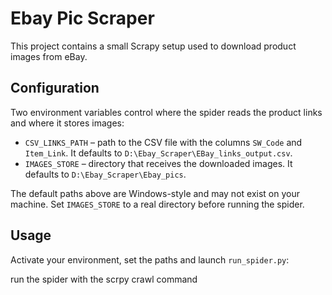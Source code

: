 # Ebay Pic Scraper

This project contains a small Scrapy setup used to download product images from eBay.

## Configuration

Two environment variables control where the spider reads the product links and where it stores images:

- `CSV_LINKS_PATH` – path to the CSV file with the columns `SW_Code` and `Item_Link`. It defaults to `D:\Ebay_Scraper\EBay_links_output.csv`.
- `IMAGES_STORE` – directory that receives the downloaded images. It defaults to `D:\Ebay_Scraper\Ebay_pics`.

The default paths above are Windows-style and may not exist on your machine. Set `IMAGES_STORE` to a real directory before running the spider.





## Usage

Activate your environment, set the paths and launch ``run_spider.py``:

run the spider with the scrpy crawl command



